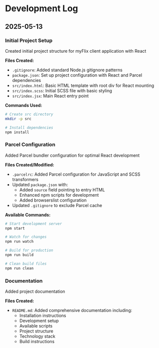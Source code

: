 # Development Log

## 2025-05-13
### Initial Project Setup
Created initial project structure for myFlix client application with React

**Files Created:**
- `.gitignore`: Added standard Node.js gitignore patterns
- `package.json`: Set up project configuration with React and Parcel dependencies
- `src/index.html`: Basic HTML template with root div for React mounting
- `src/index.scss`: Initial SCSS file with basic styling
- `src/index.jsx`: Main React entry point

**Commands Used:**
```bash
# Create src directory
mkdir -p src

# Install dependencies
npm install
```

### Parcel Configuration
Added Parcel bundler configuration for optimal React development

**Files Created/Modified:**
- `.parcelrc`: Added Parcel configuration for JavaScript and SCSS transformers
- Updated `package.json` with:
  - Added `source` field pointing to entry HTML
  - Enhanced npm scripts for development
  - Added browserslist configuration
- Updated `.gitignore` to exclude Parcel cache

**Available Commands:**
```bash
# Start development server
npm start

# Watch for changes
npm run watch

# Build for production
npm run build

# Clean build files
npm run clean
```

### Documentation
Added project documentation

**Files Created:**
- `README.md`: Added comprehensive documentation including:
  - Installation instructions
  - Development setup
  - Available scripts
  - Project structure
  - Technology stack
  - Build instructions
